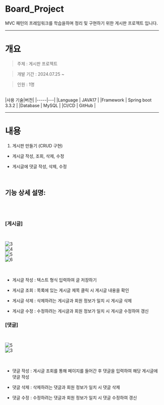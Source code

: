 # Board_Project

MVC 패턴의 프레임워크를 학습을하며 정리 및 구현하기 위한 게시판 프로젝트 입니다.

- - -

# 개요

>주제 : 게시판 프로젝트

>개발 기간 : 2024.07.25 ~

>인원 : 1명
<br/>
|사용 기술|버전|
|-----|---|
|Language | JAVA17 |
|Framework | Spring boot 3.3.2 |
|Database | MySQL |
|CI/CD | GitHub |

- - -

# 내용

1. 게시판 만들기 (CRUD 구현)

* 게시글 작성, 조회, 삭제, 수정

* 게시글에 댓글 작성, 삭제, 수정

<br/>

## 기능 상세 설명:

<br/><br/>

### [게시글]

<br/>

![3](https://github.com/user-attachments/assets/6292b849-4783-4219-9654-d8152612deb1)
<br/>
![4](https://github.com/user-attachments/assets/ef1d1a2c-87e0-410a-8b69-585eda7feea1)
<br/>
![5](https://github.com/user-attachments/assets/4e99190b-d576-464c-9c42-7e3dfa8b38b8)
<br/>
![6](https://github.com/user-attachments/assets/419283bf-6638-45bf-8795-dfaf33c0b7b1)
<br/><br/><br/>

* 게시글 작성 : 텍스트 형식 입력하여 글 저장하기

* 게시글 조회 : 목록에 있는 게시글 제목 클릭 시 게시글 내용을 확인

* 게시글 삭제 : 삭제하려는 게시글과 회원 정보가 일치 시 게시글 삭제

* 게시글 수정 : 수정하려는 게시글과 회원 정보가 일치 시 게시글 수정하여 갱신
  
  
  
### [댓글]

<br/>

![5](https://github.com/user-attachments/assets/a2e65cb1-baa2-4041-9184-4f631f05a560)
<br/>
![3](https://github.com/user-attachments/assets/eb811592-a251-4cfc-befc-8e6bca82b2e7)
<br/><br/><br/>
  
* 댓글 작성 : 게시글 조회를 통해 페이지를 들어간 후 댓글을 입력하여 해당 게시글에 댓글 작성

* 댓글 삭제 : 삭제하려는 댓글과 회원 정보가 일치 시 댓글 삭제

* 댓글 수정 : 수정하려는 댓글과 회원 정보가 일치 시 댓글 수정하여 갱신



